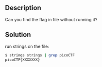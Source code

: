 ## Description
Can you find the flag in file without running it?

## Solution

run strings on the file:
```bash
$ strings strings | grep picoCTF
picoCTF{XXXXXXX}
```